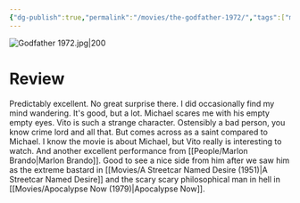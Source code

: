 ```yaml
---
{"dg-publish":true,"permalink":"/movies/the-godfather-1972/","tags":["movies"],"created":"2024-06-18","updated":"2025-03-13"}
---
```



![Godfather 1972.jpg|200](/img/user/Attachments/Godfather%201972.jpg)

# Review

Predictably excellent. No great surprise there. I did occasionally find my mind wandering. It's good, but a lot. Michael scares me with his empty empty eyes. Vito is such a strange character. Ostensibly a bad person, you know crime lord and all that. But comes across as a saint compared to Michael. I know the movie is about Michael, but Vito really is interesting to watch. And another excellent performance from [[People/Marlon Brando\|Marlon Brando]]. Good to see a nice side from him after we saw him as the extreme bastard in [[Movies/A Streetcar Named Desire (1951)\|A Streetcar Named Desire]] and the scary scary philosophical man in hell in [[Movies/Apocalypse Now (1979)\|Apocalypse Now]].
